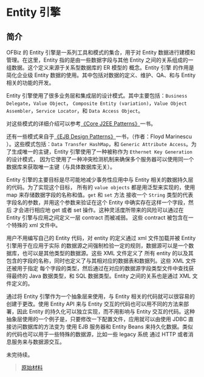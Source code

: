 # Entity 引擎

## 简介

OFBiz 的 Entity 引擎是一系列工具和模式的集合，用于对 Entity 数据进行建模和管理。在这里，Entity
指的是由一些数据字段与其他 Entity 之间的关系组成的一组数据。这个定义来源于关系型数据库的 ER 模型的
概念。Entity 引擎 的作用是简化企业级 Entity 数据的使用。其中包括对数据的定义、维护、QA、和与 Entity
相关的功能的开发。

Entity 引擎使用了很多业务层和集成层的设计模式。其中主要包括：`Business Delegate`，`Value Object`，
`Composite Entity (variation)`，`Value Object Assembler`，`Service Locator`，和 `Data Access Object`。

对这些模式的详细介绍可以参考[《Core J2EE Patterns》](http://www.corej2eepatterns.com/BusinessDelegate.htm)一书。

还有一些模式来自于[《EJB Design Patterns》](http://www.theserverside.com/news/1369776/Free-Book-EJB-Design-Patterns)一书，（作者：Floyd Marinescu ）。这些模式包括：`Data Transfer HashMap`，和 `Generic Attribute Access`。为了生成唯一的主键，Entity 引擎使用了一种被称作为 `Ethernet Key Generation` 的设计模式，
因为它使用了一种冲突检测机制来确保多个服务器可以使用同一个数据库来获取唯一主键（与具体数据库无关）。

Entity 引擎的主要目标是尽可能地减少事务性应用中与 Entity 相关的数据持久层的代码。为了实现这个目标，
所有的 `value objects` 都是用泛型来实现的，使用 map 来存储数据字段的名称和值。`get` 和 `set` 方法
接收一个 `String` 类型的代表字段名的参数，并用这个参数来验证在这个 Entity 中确实存在这样一个字段，然后
才会进行相应地 get 或者 set 操作。这种灵活度所带来的风险可以通过在Entity 引擎与应用之间定义一层 contract 而被减弱。
这些 contract 被包含在一个特殊的 xml 文件中。

用户不用编写自己的 Entity 代码，对 entity 的定义通过 xml 文件加载并被 Entity 引擎用于在应用于实际
的数据源之间强制检验一定的规则，数据源可以是一个数据库，也可以是其他类型的数据源。这些 XML 文件定义了
所有 entity 的以及其包含的字段的名称，同时也定义了与其相对应的数据表和数据列。这些 XML 文件还被用于指定
每个字段的类型，然后通过在对应的数据源字段类型文件中查找获得最终的 Java 数据类型，和 SQL 数据类型。Entity
之间的关系也是通过 XML 文件定义的。

通过将 Entity 引擎作为一个抽象层来使用，与 Entity 相关的代码就可以很容易的创建于更改。使用 Entity API
来与 Entity 交互的代码也可以用不同的方法来部署，因此 Entity 的持久化可以独立实现，而不用影响与 Entity
交互的代码。这种抽象层使用的一个例子是，只要修改一下配置文件，应用就可以由使用 JDBC 直接访问数据库的方法变为
使用 EJB 服务器和 Entity Beans 来持久化数据。类似的代码也可以用于一些特殊的数据源，比如一些 legacy 系统
通过 HTTP 或者消息服务来与数据源交互。

未完待续。

> [原始材料](https://cwiki.apache.org/confluence/display/OFBIZ/Entity+Engine+Guide)
